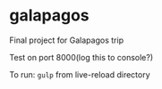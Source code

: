 # galapagos
Final project for Galapagos trip

Test on port 8000(log this to console?)

To run: 
`gulp` from live-reload directory
